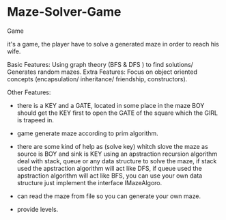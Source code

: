 # Maze-Solver-Game
Game

it's a game, the player have to solve a generated maze in order to reach his wife.

Basic Features: Using graph theory (BFS & DFS ) to find solutions/ Generates random mazes.
Extra Features: Focus on object oriented concepts (encapsulation/ inheritance/ friendship, constructors).

Other Features:
* there is a KEY and a GATE, located in some place in the maze BOY should get the KEY first to open the GATE of the square which the GIRL is trapeed in.

* game generate maze according to prim algorithm.

* there are some kind of help as (solve key) whitch slove the maze as source is BOY and sink is KEY using an apstraction recursion algorithm deal with stack, queue or any data structure to solve the maze, if stack used the apstraction algorithm will act like DFS, if queue used the apstraction algorithm will act like BFS, you can use your own data structure just implement the interface IMazeAlgoro.

* can read the maze from file so you can generate your own maze.

* provide levels. 
